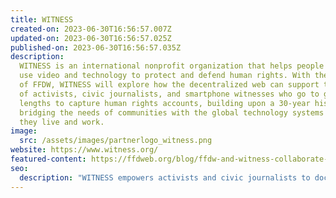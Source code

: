 ```yaml
---
title: WITNESS
created-on: 2023-06-30T16:56:57.007Z
updated-on: 2023-06-30T16:56:57.025Z
published-on: 2023-06-30T16:56:57.035Z
description:
  WITNESS is an international nonprofit organization that helps people
  use video and technology to protect and defend human rights. With the support
  of FFDW, WITNESS will explore how the decentralized web can support the work
  of activists, civic journalists, and smartphone witnesses who go to great
  lengths to capture human rights accounts, building upon a 30-year history
  bridging the needs of communities with the global technology systems in which
  they live and work.
image:
  src: /assets/images/partnerlogo_witness.png
website: https://www.witness.org/
featured-content: https://ffdweb.org/blog/ffdw-and-witness-collaborate-to-preserve-authentic-human-rights-records
seo:
  description: "WITNESS empowers activists and civic journalists to document human rights through video technology, exploring decentralized web solutions for preserving crucial evidence."
---
```

